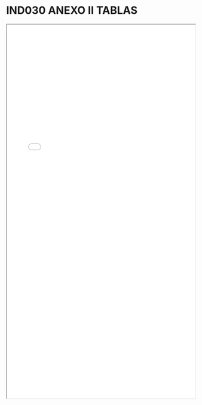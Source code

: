 
# IND030 ANEXO II TABLAS

<iframe src="../IND030 ANEXO II TABLAS.pdf" width="100%" height="1000px"></iframe>

